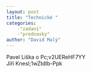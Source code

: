 ```yaml
---
layout: post
title: "Technické "
categories:
    -"zadani"
    -"prednasky"
author: "David Malý"
--- 
```


Pavel Liška o Pc;v2UEReHF7YY<br>Jiří Knesl;1wZtdIb-Ppk